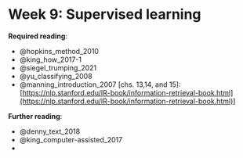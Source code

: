 # Week 9: Supervised learning

**Required reading**:

- @hopkins_method_2010
- @king_how_2017-1
- @siegel_trumping_2021
- @yu_classifying_2008
- @manning_introduction_2007 [chs. 13,14, and 15]: [https://nlp.stanford.edu/IR-book/information-retrieval-book.html](https://nlp.stanford.edu/IR-book/information-retrieval-book.html)]

**Further reading**:

- @denny_text_2018
- @king_computer-assisted_2017
- 
